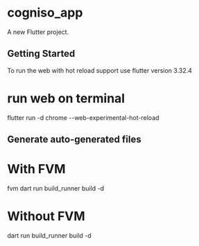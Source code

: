 # cogniso_app

A new Flutter project.

## Getting Started

To run the web with hot reload support use flutter version 3.32.4

# run web on terminal
flutter run -d chrome --web-experimental-hot-reload

## Generate auto-generated files
# With FVM
fvm dart run build_runner build -d

# Without FVM
dart run build_runner build -d